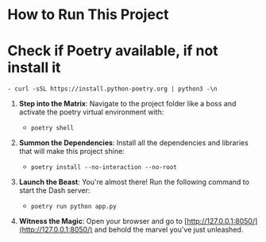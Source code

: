 # How to Run This Project

# Check if Poetry available, if not install it
    - curl -sSL https://install.python-poetry.org | python3 -\n


1. **Step into the Matrix**: Navigate to the project folder like a boss and activate the poetry virtual environment with:
    - `poetry shell`

2. **Summon the Dependencies**: Install all the dependencies and libraries that will make this project shine:
    - `poetry install --no-interaction --no-root`

3. **Launch the Beast**: You're almost there! Run the following command to start the Dash server:
    - `poetry run python app.py`

4. **Witness the Magic**: Open your browser and go to [http://127.0.0.1:8050/](http://127.0.0.1:8050/) and behold the marvel you've just unleashed.
